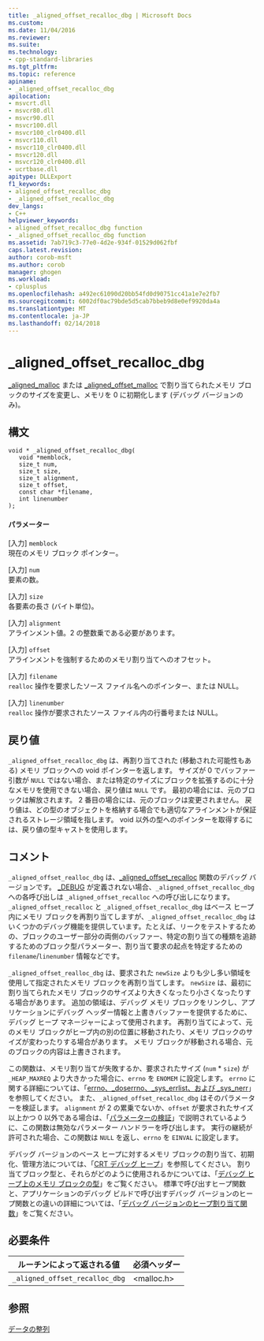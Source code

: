 ```yaml
---
title: _aligned_offset_recalloc_dbg | Microsoft Docs
ms.custom: 
ms.date: 11/04/2016
ms.reviewer: 
ms.suite: 
ms.technology:
- cpp-standard-libraries
ms.tgt_pltfrm: 
ms.topic: reference
apiname:
- _aligned_offset_recalloc_dbg
apilocation:
- msvcrt.dll
- msvcr80.dll
- msvcr90.dll
- msvcr100.dll
- msvcr100_clr0400.dll
- msvcr110.dll
- msvcr110_clr0400.dll
- msvcr120.dll
- msvcr120_clr0400.dll
- ucrtbase.dll
apitype: DLLExport
f1_keywords:
- aligned_offset_recalloc_dbg
- _aligned_offset_recalloc_dbg
dev_langs:
- C++
helpviewer_keywords:
- aligned_offset_recalloc_dbg function
- _aligned_offset_recalloc_dbg function
ms.assetid: 7ab719c3-77e0-4d2e-934f-01529d062fbf
caps.latest.revision: 
author: corob-msft
ms.author: corob
manager: ghogen
ms.workload:
- cplusplus
ms.openlocfilehash: a492ec61090d20bb54fd0d90751cc41a1e7e2fb7
ms.sourcegitcommit: 6002df0ac79bde5d5cab7bbeb9d8e0ef9920da4a
ms.translationtype: MT
ms.contentlocale: ja-JP
ms.lasthandoff: 02/14/2018
---
```

# <a name="alignedoffsetrecallocdbg"></a>_aligned_offset_recalloc_dbg
[_aligned_malloc](../../c-runtime-library/reference/aligned-malloc.md) または [_aligned_offset_malloc](../../c-runtime-library/reference/aligned-offset-malloc.md) で割り当てられたメモリ ブロックのサイズを変更し、メモリを 0 に初期化します (デバッグ バージョンのみ)。  
  
## <a name="syntax"></a>構文  
  
```  
void * _aligned_offset_recalloc_dbg(  
   void *memblock,   
   size_t num,   
   size_t size,   
   size_t alignment,  
   size_t offset,  
   const char *filename,  
   int linenumber  
);  
```  
  
#### <a name="parameters"></a>パラメーター  
 [入力] `memblock`  
 現在のメモリ ブロック ポインター。  
  
 [入力] `num`  
 要素の数。  
  
 [入力] `size`  
 各要素の長さ (バイト単位)。  
  
 [入力] `alignment`  
 アラインメント値。2 の整数乗である必要があります。  
  
 [入力] `offset`  
 アラインメントを強制するためのメモリ割り当てへのオフセット。  
  
 [入力] `filename`  
 `realloc` 操作を要求したソース ファイル名へのポインター、または NULL。  
  
 [入力] `linenumber`  
 `realloc` 操作が要求されたソース ファイル内の行番号または NULL。  
  
## <a name="return-value"></a>戻り値  
 `_aligned_offset_recalloc_dbg` は、再割り当てされた (移動された可能性もある) メモリ ブロックへの void ポインターを返します。 サイズが 0 でバッファー引数が `NULL` ではない場合、または特定のサイズにブロックを拡張するのに十分なメモリを使用できない場合、戻り値は `NULL` です。 最初の場合には、元のブロックは解放されます。 2 番目の場合には、元のブロックは変更されません。 戻り値は、どの型のオブジェクトを格納する場合でも適切なアラインメントが保証されるストレージ領域を指します。 void 以外の型へのポインターを取得するには、戻り値の型キャストを使用します。  
  
## <a name="remarks"></a>コメント  
 `_aligned_offset_realloc_dbg` は、[_aligned_offset_recalloc](../../c-runtime-library/reference/aligned-offset-recalloc.md) 関数のデバッグ バージョンです。 [_DEBUG](../../c-runtime-library/debug.md) が定義されない場合、`_aligned_offset_recalloc_dbg` への各呼び出しは `_aligned_offset_recalloc` への呼び出しになります。 `_aligned_offset_recalloc` と `_aligned_offset_recalloc_dbg` はベース ヒープ内にメモリ ブロックを再割り当てしますが、`_aligned_offset_recalloc_dbg` はいくつかのデバッグ機能を提供しています。たとえば、リークをテストするための、ブロックのユーザー部分の両側のバッファー、特定の割り当ての種類を追跡するためのブロック型パラメーター、割り当て要求の起点を特定するための `filename`/`linenumber` 情報などです。  
  
 `_aligned_offset_realloc_dbg` は、要求された `newSize` よりも少し多い領域を使用して指定されたメモリ ブロックを再割り当てします。 `newSize` は、最初に割り当てられたメモリ ブロックのサイズより大きくなったり小さくなったりする場合があります。 追加の領域は、デバッグ メモリ ブロックをリンクし、アプリケーションにデバッグ ヘッダー情報と上書きバッファーを提供するために、デバッグ ヒープ マネージャーによって使用されます。 再割り当てによって、元のメモリ ブロックがヒープ内の別の位置に移動されたり、メモリ ブロックのサイズが変わったりする場合があります。 メモリ ブロックが移動される場合、元のブロックの内容は上書きされます。  
  
 この関数は、メモリ割り当てが失敗するか、要求されたサイズ (`num` * `size`) が `_HEAP_MAXREQ` より大きかった場合に、`errno` を `ENOMEM` に設定します。 `errno` に関する詳細については、「[errno、_doserrno、_sys_errlist、および _sys_nerr](../../c-runtime-library/errno-doserrno-sys-errlist-and-sys-nerr.md)」を参照してください。 また、`_aligned_offset_recalloc_dbg` はそのパラメーターを検証します。 `alignment` が 2 の累乗でないか、`offset` が要求されたサイズ以上かつ 0 以外である場合は、「[パラメーターの検証](../../c-runtime-library/parameter-validation.md)」で説明されているように、この関数は無効なパラメーター ハンドラーを呼び出します。 実行の継続が許可された場合、この関数は `NULL` を返し、`errno` を `EINVAL` に設定します。  
  
 デバッグ バージョンのベース ヒープに対するメモリ ブロックの割り当て、初期化、管理方法については、「[CRT デバッグ ヒープ](/visualstudio/debugger/crt-debug-heap-details)」を参照してください。 割り当てブロック型と、それらがどのように使用されるかについては、「[デバッグ ヒープ上のメモリ ブロックの型](/visualstudio/debugger/crt-debug-heap-details)」をご覧ください。 標準で呼び出すヒープ関数と、アプリケーションのデバッグ ビルドで呼び出すデバッグ バージョンのヒープ関数との違いの詳細については、「[デバッグ バージョンのヒープ割り当て関数](/visualstudio/debugger/debug-versions-of-heap-allocation-functions)」をご覧ください。  
  
## <a name="requirements"></a>必要条件  
  
|ルーチンによって返される値|必須ヘッダー|  
|-------------|---------------------|  
|`_aligned_offset_recalloc_dbg`|\<malloc.h>|  
  
## <a name="see-also"></a>参照  
 [データの整列](../../c-runtime-library/data-alignment.md)